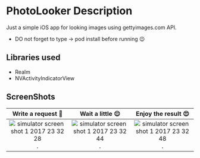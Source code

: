 # PhotoLooker Description
Just a simple iOS app for looking images using gettyimages.com API.
* DO not forget to type -> pod install before running 😉

## Libraries used
- Realm
- NVActivityIndicatorView

## ScreenShots
Write a request  🤔        |  Wait a little 😌        |  Enjoy the result 😍
:-------------------------:|:-------------------------:|:-------------------------:
![simulator screen shot 1 2017 23 32 28](https://user-images.githubusercontent.com/16256553/31058723-03a5d89c-a701-11e7-9181-e9fb2ccb2c45.png).|![simulator screen shot 1 2017 23 32 44](https://user-images.githubusercontent.com/16256553/31058739-391ee392-a701-11e7-914e-9cc1cee88c5d.png).|![simulator screen shot 1 2017 23 32 48](https://user-images.githubusercontent.com/16256553/31058740-3b083442-a701-11e7-8d66-86271526c584.png).






